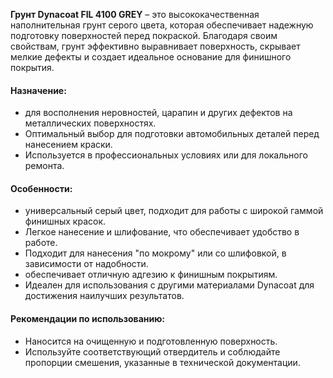 **Грунт Dynacoat FIL 4100 GREY** – это высококачественная наполнительная грунт серого цвета, которая обеспечивает надежную подготовку поверхностей перед покраской. Благодаря своим свойствам, грунт эффективно выравнивает поверхность, скрывает мелкие дефекты и создает идеальное основание для финишного покрытия.

#### Назначение:

- для восполнения неровностей, царапин и других дефектов на металлических поверхностях.
- Оптимальный выбор для подготовки автомобильных деталей перед нанесением краски.
- Используется в профессиональных условиях или для локального ремонта.

#### Особенности:

- универсальный серый цвет, подходит для работы с широкой гаммой финишных красок.
- Легкое нанесение и шлифование, что обеспечивает удобство в работе.
- Подходит для нанесения "по мокрому" или со шлифовкой, в зависимости от надобности.
- обеспечивает отличную адгезию к финишным покрытиям.
- Идеален для использования с другими материалами Dynacoat для достижения наилучших результатов.

#### Рекомендации по использованию:

- Наносится на очищенную и подготовленную поверхность.
- Используйте соответствующий отвердитель и соблюдайте пропорции смешения, указанные в технической документации.

